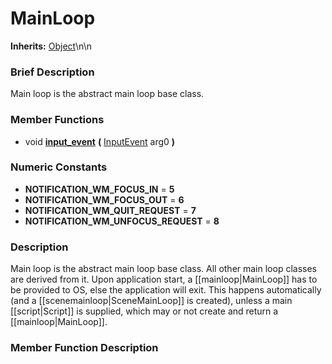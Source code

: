#  MainLoop  
**Inherits:** [Object](class_object)\\n\\n
###  Brief Description  
Main loop is the abstract main loop base class.

###  Member Functions 
  * void  **[input_event](#input_event)**  **(** [InputEvent](class_inputevent) arg0  **)**

###  Numeric Constants  
  * **NOTIFICATION_WM_FOCUS_IN** = **5**
  * **NOTIFICATION_WM_FOCUS_OUT** = **6**
  * **NOTIFICATION_WM_QUIT_REQUEST** = **7**
  * **NOTIFICATION_WM_UNFOCUS_REQUEST** = **8**

###  Description  
Main loop is the abstract main loop base class. All other main loop classes are derived from it. Upon application start, a [[mainloop|MainLoop]] has to be provided to OS, else the application will exit. This happens automatically (and a [[scenemainloop|SceneMainLoop]] is created), unless a main [[script|Script]] is supplied, which may or not create and return a [[mainloop|MainLoop]].

###  Member Function Description  
